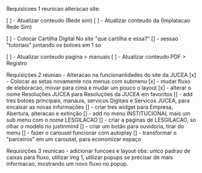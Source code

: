 Requisicoes 1 reunicao alteracao site:

[ ] - Atualizar conteudo (Rede sim) 
[ ] - Atualizar conteudo da (Implatacao Rede Sim)

[ ] - Colocar Cartilha Digital No site "que cartilha e essa?"
[] - sessao "tutoriais" juntando os botoes em 1 so

[ ] - Atualizar conteudo pagina > manuais
[ ] - Atualizar conteudo PDF > Registro

Requisições 2 reuniao - Alteracao na funcionanlidades do site da JUCEA 
[x] - Colocar as setas novamente nos menus com submenu
[x] - mudar fluxo de eleboracao, movar para cima e mudar um pouco o layout
[x] - alterar o nome Resoluções JUCEA para Resoluções da JUCEA em favoritos
[] - add tres botoes principais, manauis, servicos Digitais e Servicos JUCEA, para encaixar as novas informações
[] - criar tres widget para Empresa, Abertura, alteracao e extinção
[] - add no menu INSTITUCIONAL mais um sub menu com o nome LESGILACAO
[] - criar a paginas de LESGILACAO, so olhar o modelo no justinmind
[] - criar um botão para ouvidoria, tirar do menu
[] - fazer o carousel funcionar com autoplay
[] - transformar o "parceiros" em um carousel, para economizar espaço

Requisições 3 reunicao - adicionar funcoes e layout
obs: 
unico padrao de caixas para fluxo, utilizar img 1, utilizar popups se precisar de mais informacao, mostrando um novo fluxo no popup.

